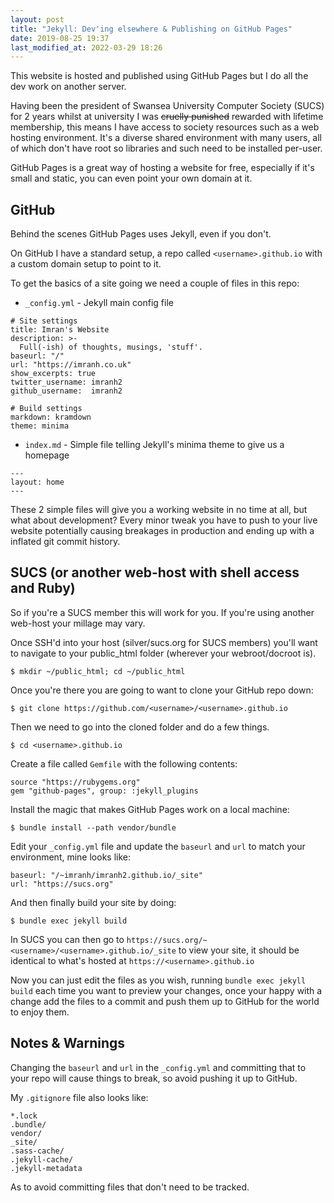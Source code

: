 ```yaml
---
layout: post
title: "Jekyll: Dev'ing elsewhere & Publishing on GitHub Pages"
date: 2019-08-25 19:37
last_modified_at: 2022-03-29 18:26
---
```


This website is hosted and published using GitHub Pages but I do all the dev 
work on another server.

Having been the president of Swansea University Computer Society (SUCS) for 2 
years whilst at university I was ~~cruelly punished~~ rewarded with lifetime 
membership, this means I have access to society resources such as a web 
hosting environment. It's a diverse shared environment with many users, all of 
which don't have root so libraries and such need to be installed per-user.

GitHub Pages is a great way of hosting a website for free, especially if it's 
small and static, you can even point your own domain at it.

## GitHub

Behind the scenes GitHub Pages uses Jekyll, even if you don't.

On GitHub I have a standard setup, a repo called `<username>.github.io` with a 
custom domain setup to point to it.

To get the basics of a site going we need a couple of files in this repo:

- `_config.yml` - Jekyll main config file

```
# Site settings
title: Imran's Website
description: >-
  Full(-ish) of thoughts, musings, 'stuff'.
baseurl: "/"
url: "https://imranh.co.uk"
show_excerpts: true
twitter_username: imranh2
github_username:  imranh2
  
# Build settings
markdown: kramdown
theme: minima
```

- `index.md` - Simple file telling Jekyll's minima theme to give us a homepage

```
---
layout: home
---
```

These 2 simple files will give you a working website in no time at all, but 
what about development? Every minor tweak you have to push to your live 
website potentially causing breakages in production and ending up with a 
inflated git commit history.

## SUCS (or another web-host with shell access and Ruby)

So if you're a SUCS member this will work for you. If you're using another 
web-host your millage may vary.

Once SSH'd into your host (silver/sucs.org for SUCS members) you'll want to 
navigate to your public_html folder (wherever your webroot/docroot is).

`$ mkdir ~/public_html; cd ~/public_html`

Once you're there you are going to want to clone your GitHub repo down:

`$ git clone https://github.com/<username>/<username>.github.io`

Then we need to go into the cloned folder and do a few things.

`$ cd <username>.github.io`

Create a file called `Gemfile` with the following contents:

```
source "https://rubygems.org"
gem "github-pages", group: :jekyll_plugins
```

Install the magic that makes GitHub Pages work on a local machine:

`$ bundle install --path vendor/bundle`

Edit your `_config.yml` file and update the `baseurl` and `url` to match your 
environment, mine looks like:

```
baseurl: "/~imranh/imranh2.github.io/_site"
url: "https://sucs.org"
```

And then finally build your site by doing:

`$ bundle exec jekyll build`

In SUCS you can then go to `https://sucs.org/~<username>/<username>.github.io/_site` 
to view your site, it should be identical to what's hosted at `https://<username>.github.io`

Now you can just edit the files as you wish, running `bundle exec jekyll build` 
each time you want to preview your changes, once your happy with a change add 
the files to a commit and push them up to GitHub for the world to enjoy them.

## Notes & Warnings

Changing the `baseurl` and `url` in the `_config.yml` and committing that to 
your repo will cause things to break, so avoid pushing it up to GitHub.

My `.gitignore` file also looks like:

```
*.lock
.bundle/
vendor/
_site/
.sass-cache/
.jekyll-cache/
.jekyll-metadata
```

As to avoid committing files that don't need to be tracked.